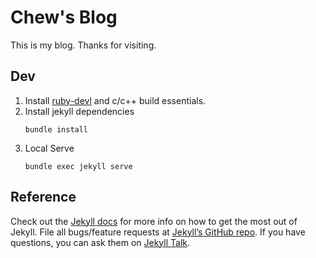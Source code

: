 # Chew's Blog

This is my blog. Thanks for visiting. 

## Dev

1. Install [ruby-devl](https://packages.fedoraproject.org/pkgs/ruby/ruby-devel/) and c/c++ build essentials.
2. Install jekyll dependencies
    ```
    bundle install
    ``` 
3. Local Serve
    ```
    bundle exec jekyll serve
    ```

## Reference

Check out the [Jekyll docs][jekyll-docs] for more info on how to get the most out of Jekyll. File all bugs/feature requests at [Jekyll’s GitHub repo][jekyll-gh]. If you have questions, you can ask them on [Jekyll Talk][jekyll-talk].

[jekyll-docs]: https://jekyllrb.com/docs/home
[jekyll-gh]:   https://github.com/jekyll/jekyll
[jekyll-talk]: https://talk.jekyllrb.com/
